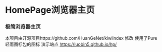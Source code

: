 # HomePage浏览器主页
### 极简浏览器主页
本项目由开源项目https://github.com/HuanGeNet/kiwiindex 修改
使用了Pure轻雨图标包的图标
演示站点
https://luobin5.github.io/hp/
